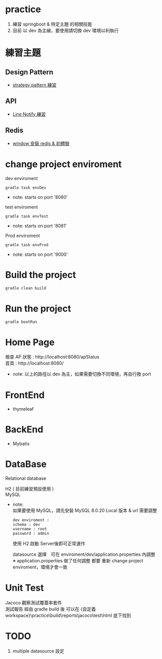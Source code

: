 # practice

1. 練習 springboot & 特定主題 的相關技能
2. 目前 以 dev 為主線，要使用請切換 dev 環境以利執行

# 練習主題 
## Design Pattern
- [strategy pattern 練習](https://github.com/oscar51011/practice/blob/master/notes/designPattern/strategyPattern.md)

## API
- [Line Notify 練習](https://github.com/oscar51011/practice/blob/master/notes/lineNotify/lineNotify.md)


## Redis
- [window 安裝 redis & 初體驗](https://github.com/oscar51011/practice/blob/master/notes/redis/GettingStarted.md)

# change project enviroment

dev enviroment <br>

`gradle task envDev`

- note: starts on port '8080'

test enviroment <br>

`gradle task envTest`

- note: starts on port '8081'

Prod enviroment <br>

`gradle task envProd`

- note: starts on port '9000'

# Build the project 

  `gradle clean build`

# Run the project

  `gradle bootRun`
  
# Home Page

檢查 AP 狀態 : http://localhost:8080/apStatus <br>
首頁 : http://localhost:8080/ <br>


- note: 以上的路徑以 dev 為主，如果需要切換不同環境，再自行換 port  
  
  
# FrontEnd
- thymeleaf

# BackEnd
- Mybatis

# DataBase
Relational database

H2 ( 目前練習預設使用 ) <br>
MySQL <br> 

- note: <br>
  如果要使用 MySQL，請先安裝 MySQL 8.0.20 Local 版本 & url 需要調整 <br>
  
  ```
  dev enviroment :
  schema : dev 
  username : root 
  password : admin 
  ```
  使用 H2 啟動 Server後即可正常運作 <br>
  
  datasource 選擇　可在 enviroment/dev/application.properties 內調整 <br>
  ※ application.properties 做了任何調整 都要 重新 change project enviroment，環境才會一致 <br>

# Unit Test
Jacoco 觀察測試覆蓋率套件 <br>
測試報告 經由 gradle build 後 可以在 {自定義workspace}\practice\build\reports\jacoco\test\html 底下找到
  
# TODO
1. multiple datasource 設定

